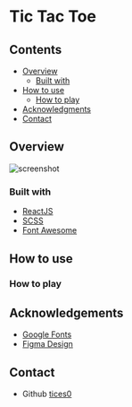 # Tic Tac Toe

## Contents

-   [Overview](#overview)
    -   [Built with](#built-with)
-   [How to use](#how-to-use)
    -   [How to play](#how-to-play)
-   [Acknowledgments](#acknowledgements)
-   [Contact](#contact)

## Overview

![screenshot](./screenshot.png)

### Built with

-   [ReactJS](https://reactjs.org)
-   [SCSS](https://sass-lang.com)
-   [Font Awesome](https://fontawesome.com)

## How to use

### How to play

## Acknowledgements

-   [Google Fonts](https://fonts.google.com/specimen/Roboto)
-   [Figma Design](<https://www.figma.com/file/oYIFNgo4LazHQPhLvf8Vd6/TIC-TAC-TOE---UI-Kit-(Community)?node-id=0-1&t=RQkuuTcCvoCvCAZD-0>)

## Contact

-   Github [tices0](https://github.com/tices0)
